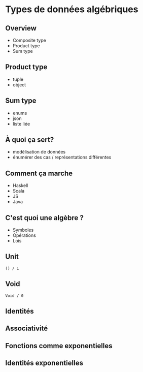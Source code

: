 # Types de données algébriques

## Overview

 - Composite type
 - Product type
 - Sum type

## Product type

 - tuple
 - object

## Sum type

 - enums
 - json
 - liste liée

## À quoi ça sert?

 - modélisation de données
 - énumérer des cas / représentations différentes

## Comment ça marche

 - Haskell
 - Scala
 - JS
 - Java

## C'est quoi une algèbre ?

 - Symboles
 - Opérations
 - Lois

## Unit

    () / 1

## Void

    Void / 0

## Identités

## Associativité

## Fonctions comme exponentielles

## Identités exponentielles

